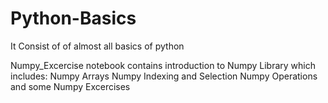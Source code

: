 # Python-Basics
It Consist of of almost all basics of python 

Numpy_Excercise notebook contains introduction to Numpy Library which includes:
  Numpy Arrays
  Numpy Indexing and Selection
  Numpy Operations
  and some Numpy Excercises
  
  
    
